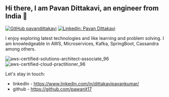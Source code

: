 ## Hi there, I am Pavan Dittakavi, an engineer from India 👋
[![GitHub pavandittakavi](https://img.shields.io/github/followers/pawanit17?label=follow&style=social)](https://github.com/pawanit17)
[![Linkedin: Pavan Dittakavi](https://img.shields.io/badge/-Pavan%20Dittakavi-blue?style=flat-square&logo=Linkedin&logoColor=white&link=https://www.linkedin.com/in/dittakavipavankumar//)](https://www.linkedin.com/in/dittakavipavankumar/)


I enjoy exploring latest technologies and like learning and problem solving. I am knowledgeable in AWS, Microservices, Kafka, SpringBoot, Cassandra among others.

![aws-certified-solutions-architect-associate_96](https://user-images.githubusercontent.com/42272776/187019052-ee57b6d5-67f3-4c51-b0e1-03d2eb665110.png)
![aws-certified-cloud-practitioner_96](https://user-images.githubusercontent.com/42272776/187019037-35268ca5-85aa-4bd1-a245-1cac759a880b.png)

Let's stay in touch: 
- linkedIn - https://www.linkedin.com/in/dittakavipavankumar/
- github - https://github.com/pawanit17

<!--
**pawanit17/pawanit17** is a ✨ _special_ ✨ repository because its `README.md` (this file) appears on your GitHub profile.

Here are some ideas to get you started:

- 🔭 I’m currently working on ...
- 🌱 I’m currently learning ...
- 👯 I’m looking to collaborate on ...
- 🤔 I’m looking for help with ...
- 💬 Ask me about ...
- 📫 How to reach me: ...
- 😄 Pronouns: ...
- ⚡ Fun fact: ...
-->

